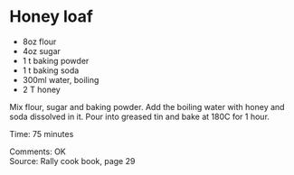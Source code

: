 # Honey loaf

* 8oz flour
* 4oz sugar
* 1 t baking powder
* 1 t baking soda
* 300ml water, boiling
* 2 T honey

Mix flour, sugar and baking powder.  Add the boiling water with honey and soda dissolved in it.  Pour into greased tin and bake at 180C for 1 hour.

Time: 75 minutes  

Comments: OK  
Source: Rally cook book, page 29

